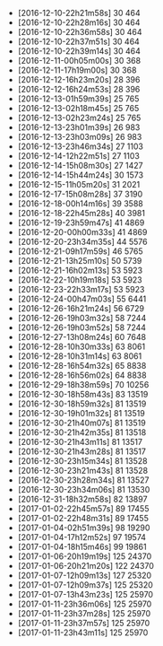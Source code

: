 + [2016-12-10-22h21m58s] 30 464
+ [2016-12-10-22h28m16s] 30 464
+ [2016-12-10-22h36m58s] 30 464
+ [2016-12-10-22h37m51s] 30 464
+ [2016-12-10-22h39m14s] 30 464
+ [2016-12-11-00h05m00s] 30 368
+ [2016-12-11-17h19m00s] 30 368
+ [2016-12-12-16h23m20s] 28 396
+ [2016-12-12-16h24m53s] 28 396
+ [2016-12-13-01h59m39s] 25 765
+ [2016-12-13-02h18m45s] 25 765
+ [2016-12-13-02h23m24s] 25 765
+ [2016-12-13-23h01m39s] 26 983
+ [2016-12-13-23h03m09s] 26 983
+ [2016-12-13-23h46m34s] 27 1103
+ [2016-12-14-12h22m51s] 27 1103
+ [2016-12-14-15h08m30s] 27 1427
+ [2016-12-14-15h44m24s] 30 1573
+ [2016-12-15-11h05m20s] 31 2021
+ [2016-12-17-15h08m28s] 37 3190
+ [2016-12-18-00h14m16s] 39 3588
+ [2016-12-18-22h45m28s] 40 3981
+ [2016-12-19-23h59m47s] 41 4869
+ [2016-12-20-00h00m33s] 41 4869
+ [2016-12-20-23h34m35s] 44 5576
+ [2016-12-21-09h17m59s] 46 5765
+ [2016-12-21-13h25m10s] 50 5739
+ [2016-12-21-16h02m13s] 53 5923
+ [2016-12-22-10h19m18s] 53 5923
+ [2016-12-23-22h33m17s] 53 5923
+ [2016-12-24-00h47m03s] 55 6441
+ [2016-12-26-16h21m24s] 56 6729
+ [2016-12-26-19h03m32s] 58 7244
+ [2016-12-26-19h03m52s] 58 7244
+ [2016-12-27-13h08m24s] 60 7648
+ [2016-12-28-10h30m33s] 63 8061
+ [2016-12-28-10h31m14s] 63 8061
+ [2016-12-28-16h54m32s] 65 8838
+ [2016-12-28-16h56m02s] 64 8838
+ [2016-12-29-18h38m59s] 70 10256
+ [2016-12-30-18h58m43s] 83 13519
+ [2016-12-30-18h59m32s] 81 13519
+ [2016-12-30-19h01m32s] 81 13519
+ [2016-12-30-21h40m07s] 81 13519
+ [2016-12-30-21h42m35s] 81 13518
+ [2016-12-30-21h43m11s] 81 13517
+ [2016-12-30-21h43m28s] 81 13517
+ [2016-12-30-23h15m34s] 81 13528
+ [2016-12-30-23h21m43s] 81 13528
+ [2016-12-30-23h28m34s] 81 13527
+ [2016-12-30-23h34m06s] 81 13530
+ [2016-12-31-18h32m58s] 82 13897
+ [2017-01-02-22h45m57s] 89 17455
+ [2017-01-02-22h48m31s] 89 17455
+ [2017-01-04-02h51m39s] 98 19290
+ [2017-01-04-17h12m52s] 97 19574
+ [2017-01-04-18h15m46s] 99 19861
+ [2017-01-06-20h19m19s] 125 24370
+ [2017-01-06-20h21m20s] 122 24370
+ [2017-01-07-12h09m13s] 127 25320
+ [2017-01-07-12h09m37s] 125 25320
+ [2017-01-07-13h43m23s] 125 25970
+ [2017-01-11-23h36m06s] 125 25970
+ [2017-01-11-23h37m28s] 125 25970
+ [2017-01-11-23h37m57s] 125 25970
+ [2017-01-11-23h43m11s] 125 25970
